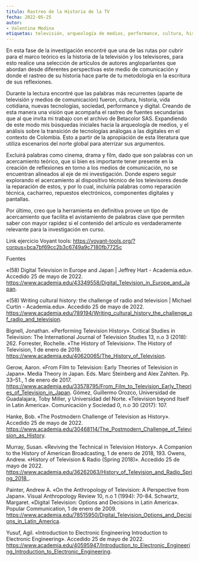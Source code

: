 ```yaml
---
titulo: Rastreo de la Historia de la TV
fecha: 2022-05-25
autor: 
- Valentina Medina
etiquetas: televisión, arqueología de medios, performance, cultura, historia 
---
```


 
En esta fase de la investigación encontré que una de las rutas por cubrir para el marco teórico es la historia de la televisión y los televisores, para esto realice una selección de artículos de autores angloparlantes que abordan desde diferentes perspectivas este medio de comunicación y donde el rastreo de su historia hace parte de tu metodología en la escritura de sus reflexiones. 

Durante la lectura encontré que las palabras más recurrentes (aparte de televisión y medios de comunicación) fueron, cultura, historia, vida cotidiana, nuevas tecnologías, sociedad, performance y digital. Creando de esta manera una visión que acompaña el rastreo de fuentes secundarias que al que invita mi trabajo con el archivo de Betacolor SAS. Expandiendo de este modo mis búsquedas iniciales hacia la arqueología de medios, y el análisis sobre la transición de tecnologías análogas a las digitales en el contexto de Colombia. Esto a partir de la apropiación de esta literatura que utiliza escenarios del norte global para aterrizar sus argumentos. 

Excluirá palabras como cinema, drama y film, dado que son palabras con un acercamiento teórico, que si bien es importante tener presente en la creación de reflexiones en torno a los medios de comunicación, no se encuentran alineados al eje de mi investigación. Donde espero seguir explorando el acercamiento al dispositivo técnico de los televisores desde la reparación de estos, y por lo cual, incluiría palabras como reparación técnica, cacharreo, repuestos electrónicos, componentes digitales y pantallas. 

Por último, creo que la herramienta en definitiva provee un tipo de acercamiento que facilita el avistamiento de palabras clave que permiten saber con mayor rapidez si el contenido del artículo es verdaderamente relevante para la investigación en curso. 


Link ejercicio Voyant tools:
https://voyant-tools.org/?corpus=bca7bf69cc2b3c6749a9c7180fb7725c

Fuentes 

«(58) Digital Television in Europe and Japan | Jeffrey Hart - Academia.edu». Accedido 25 de mayo de 2022. https://www.academia.edu/43349558/Digital_Television_in_Europe_and_Japan.

«(58) Writing cultural history: the challenge of radio and television | Michael Curtin - Academia.edu». Accedido 25 de mayo de 2022. https://www.academia.edu/789194/Writing_cultural_history_the_challenge_of_radio_and_television.

Bignell, Jonathan. «Performing Television History». Critical Studies in Television: The International Journal of Television Studies 13, n.o 3 (2018): 262.
Forrester, Rochelle. «The History of Television». The History of Television, 1 de enero de 2019. https://www.academia.edu/40620065/The_History_of_Television.

Gerow, Aaron. «From Film to Television: Early Theories of Television in Japan». Media Theory in Japan. Eds. Marc Steinberg and Alex Zahlten. Pp. 33–51., 1 de enero de 2017. https://www.academia.edu/33578795/From_Film_to_Television_Early_Theories_of_Television_in_Japan.
Gómez, Guillermo Orozco, Universidad de Guadalajara, Toby Miller, y Universidad del Norte. «Television beyond Itself in Latin America». Comunicación y Sociedad 0, n.o 30 (2017): 107.

Hanke, Bob. «The Postmodern Challenge of Television as History». Accedido 25 de mayo de 2022. https://www.academia.edu/30468114/The_Postmodern_Challenge_of_Television_as_History.

Murray, Susan. «Reviving the Technical in Television History». A Companion to the History of American Broadcasting, 1 de enero de 2018, 193.
Owens, Andrew. «History of Television &amp; Radio (Spring 2018)». Accedido 25 de mayo de 2022. https://www.academia.edu/36262063/History_of_Television_and_Radio_Spring_2018_.

Painter, Andrew A. «On the Anthropology of Television: A Perspective from Japan». Visual Anthropology Review 10, n.o 1 (1994): 70-84.
Schwartz, Margaret. «Digital Television: Options and Decisions in Latin America». Popular Communication, 1 de enero de 2009. https://www.academia.edu/78515950/Digital_Television_Options_and_Decisions_in_Latin_America.

Yusuf, Agil. «Introduction to Electronic Engineering Introduction to Electronic Engineering». Accedido 25 de mayo de 2022. https://www.academia.edu/40595947/Introduction_to_Electronic_Engineering_Introduction_to_Electronic_Engineering.
